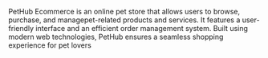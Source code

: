 PetHub Ecommerce is an online pet store that allows users to browse, purchase,  and managepet-related products and services. It features a user-friendly interface and an efficient order management system. Built using modern web technologies, PetHub ensures a seamless shopping experience for pet lovers
